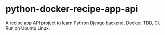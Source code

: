 # python-docker-recipe-app-api
A recipe app API project to learn Python Django backend, Docker, TDD, CI. Run on Ubuntu Linux.
